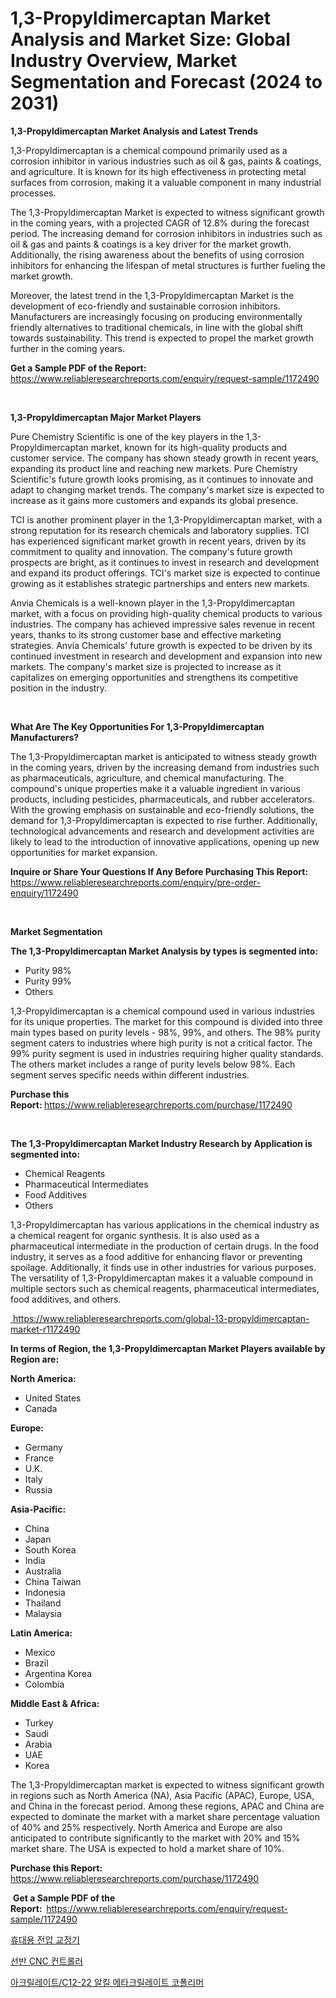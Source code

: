 <p><h1>1,3-Propyldimercaptan Market Analysis and Market Size: Global Industry Overview, Market Segmentation and Forecast (2024 to 2031)</h1></p><p><strong>1,3-Propyldimercaptan Market Analysis and Latest Trends</strong></p>
<p><p>1,3-Propyldimercaptan is a chemical compound primarily used as a corrosion inhibitor in various industries such as oil & gas, paints & coatings, and agriculture. It is known for its high effectiveness in protecting metal surfaces from corrosion, making it a valuable component in many industrial processes.</p><p>The 1,3-Propyldimercaptan Market is expected to witness significant growth in the coming years, with a projected CAGR of 12.8% during the forecast period. The increasing demand for corrosion inhibitors in industries such as oil & gas and paints & coatings is a key driver for the market growth. Additionally, the rising awareness about the benefits of using corrosion inhibitors for enhancing the lifespan of metal structures is further fueling the market growth.</p><p>Moreover, the latest trend in the 1,3-Propyldimercaptan Market is the development of eco-friendly and sustainable corrosion inhibitors. Manufacturers are increasingly focusing on producing environmentally friendly alternatives to traditional chemicals, in line with the global shift towards sustainability. This trend is expected to propel the market growth further in the coming years.</p></p>
<p><strong>Get a Sample PDF of the Report:&nbsp;</strong> <a href="https://www.reliableresearchreports.com/enquiry/request-sample/1172490">https://www.reliableresearchreports.com/enquiry/request-sample/1172490</a></p>
<p>&nbsp;</p>
<p><strong>1,3-Propyldimercaptan Major Market Players</strong></p>
<p><p>Pure Chemistry Scientific is one of the key players in the 1,3-Propyldimercaptan market, known for its high-quality products and customer service. The company has shown steady growth in recent years, expanding its product line and reaching new markets. Pure Chemistry Scientific's future growth looks promising, as it continues to innovate and adapt to changing market trends. The company's market size is expected to increase as it gains more customers and expands its global presence.</p><p>TCI is another prominent player in the 1,3-Propyldimercaptan market, with a strong reputation for its research chemicals and laboratory supplies. TCI has experienced significant market growth in recent years, driven by its commitment to quality and innovation. The company's future growth prospects are bright, as it continues to invest in research and development and expand its product offerings. TCI's market size is expected to continue growing as it establishes strategic partnerships and enters new markets.</p><p>Anvia Chemicals is a well-known player in the 1,3-Propyldimercaptan market, with a focus on providing high-quality chemical products to various industries. The company has achieved impressive sales revenue in recent years, thanks to its strong customer base and effective marketing strategies. Anvia Chemicals' future growth is expected to be driven by its continued investment in research and development and expansion into new markets. The company's market size is projected to increase as it capitalizes on emerging opportunities and strengthens its competitive position in the industry.</p></p>
<p>&nbsp;</p>
<p><strong>What Are The Key Opportunities For 1,3-Propyldimercaptan Manufacturers?</strong></p>
<p><p>The 1,3-Propyldimercaptan market is anticipated to witness steady growth in the coming years, driven by the increasing demand from industries such as pharmaceuticals, agriculture, and chemical manufacturing. The compound's unique properties make it a valuable ingredient in various products, including pesticides, pharmaceuticals, and rubber accelerators. With the growing emphasis on sustainable and eco-friendly solutions, the demand for 1,3-Propyldimercaptan is expected to rise further. Additionally, technological advancements and research and development activities are likely to lead to the introduction of innovative applications, opening up new opportunities for market expansion.</p></p>
<p><strong>Inquire or Share Your Questions If Any Before Purchasing This Report:</strong> <a href="https://www.reliableresearchreports.com/enquiry/pre-order-enquiry/1172490">https://www.reliableresearchreports.com/enquiry/pre-order-enquiry/1172490</a></p>
<p>&nbsp;</p>
<p><strong>Market Segmentation</strong></p>
<p><strong>The 1,3-Propyldimercaptan Market Analysis by types is segmented into:</strong></p>
<p><ul><li>Purity 98%</li><li>Purity 99%</li><li>Others</li></ul></p>
<p><p>1,3-Propyldimercaptan is a chemical compound used in various industries for its unique properties. The market for this compound is divided into three main types based on purity levels - 98%, 99%, and others. The 98% purity segment caters to industries where high purity is not a critical factor. The 99% purity segment is used in industries requiring higher quality standards. The others market includes a range of purity levels below 98%. Each segment serves specific needs within different industries.</p></p>
<p><strong>Purchase this Report:&nbsp;</strong><a href="https://www.reliableresearchreports.com/purchase/1172490">https://www.reliableresearchreports.com/purchase/1172490</a></p>
<p>&nbsp;</p>
<p><strong>The 1,3-Propyldimercaptan Market Industry Research by Application is segmented into:</strong></p>
<p><ul><li>Chemical Reagents</li><li>Pharmaceutical Intermediates</li><li>Food Additives</li><li>Others</li></ul></p>
<p><p>1,3-Propyldimercaptan has various applications in the chemical industry as a chemical reagent for organic synthesis. It is also used as a pharmaceutical intermediate in the production of certain drugs. In the food industry, it serves as a food additive for enhancing flavor or preventing spoilage. Additionally, it finds use in other industries for various purposes. The versatility of 1,3-Propyldimercaptan makes it a valuable compound in multiple sectors such as chemical reagents, pharmaceutical intermediates, food additives, and others.</p></p>
<p><a href="https://www.reliableresearchreports.com/global-13-propyldimercaptan-market-r1172490">&nbsp;https://www.reliableresearchreports.com/global-13-propyldimercaptan-market-r1172490</a></p>
<p><strong>In terms of Region, the 1,3-Propyldimercaptan Market Players available by Region are:</strong></p>
<p>
    <p> <strong> North America: </strong>
        <ul>
            <li>United States</li>
            <li>Canada</li>
        </ul>
        </p> 
    <p> <strong> Europe: </strong>
        <ul>
            <li>Germany</li>
            <li>France</li>
            <li>U.K.</li>
            <li>Italy</li>
            <li>Russia</li>
        </ul>
        </p> 
    <p> <strong> Asia-Pacific: </strong>
        <ul>
            <li>China</li>
            <li>Japan</li>
            <li>South Korea</li>
            <li>India</li>
            <li>Australia</li>
            <li>China Taiwan</li>
            <li>Indonesia</li>
            <li>Thailand</li>
            <li>Malaysia</li>
        </ul>
        </p> 
    <p> <strong> Latin America: </strong>
        <ul>
            <li>Mexico</li>
            <li>Brazil</li>
            <li>Argentina Korea</li>
            <li>Colombia</li>
        </ul>
        </p> 
    <p> <strong> Middle East & Africa: </strong>
        <ul>
            <li>Turkey</li>
            <li>Saudi</li>
            <li>Arabia</li>
            <li>UAE</li>
            <li>Korea</li>
        </ul>
    </p>
    </p>
<p><p>The 1,3-Propyldimercaptan market is expected to witness significant growth in regions such as North America (NA), Asia Pacific (APAC), Europe, USA, and China in the forecast period. Among these regions, APAC and China are expected to dominate the market with a market share percentage valuation of 40% and 25% respectively. North America and Europe are also anticipated to contribute significantly to the market with 20% and 15% market share. The USA is expected to hold a market share of 10%.</p></p>
<p><strong>Purchase this Report: </strong><a href="https://www.reliableresearchreports.com/purchase/1172490">https://www.reliableresearchreports.com/purchase/1172490</a></p>
<p>&nbsp;<strong>Get a Sample PDF of the Report:&nbsp;&nbsp;</strong><a href="https://www.reliableresearchreports.com/enquiry/request-sample/1172490">https://www.reliableresearchreports.com/enquiry/request-sample/1172490</a></p>
<p><strong></strong></p>
<p><p><a href="https://medium.com/@frankfurter67567/%EC%86%90%EC%9E%A1%EC%9D%B4%ED%98%95-%EC%A0%84%EC%95%95-%EA%B5%90%EC%A0%95%EA%B8%B0-%EC%8B%9C%EC%9E%A5-%EA%B7%9C%EB%AA%A8-%EB%B0%8F-%EC%8B%9C%EC%9E%A5-%EB%8F%99%ED%96%A5-%EC%82%B0%EC%97%85-%EC%A0%84%EB%B0%98%EC%A0%81-%EA%B0%9C%EC%9A%94-2024%EB%85%84%EB%B6%80%ED%84%B0-2031%EB%85%84-45eacadffc01">휴대용 전압 교정기</a></p><p><a href="https://github.com/sammyUltyylrich9067856/Market-Research-Report-List-2/blob/main/336478892443.md">선반 CNC 컨트롤러</a></p><p><a href="https://github.com/Elenrrera7685/Market-Research-Report-List-2/blob/main/525822992442.md">아크릴레이트/C12-22 알킬 메타크릴레이트 코폴리머</a></p></p>